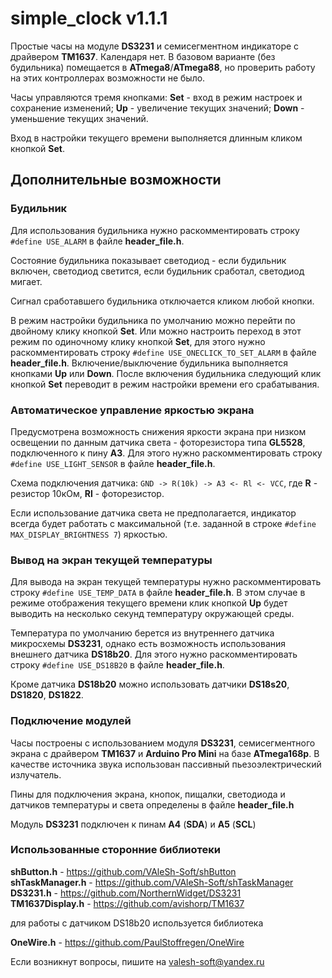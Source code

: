 # simple_clock v1.1.1
Простые часы на модуле **DS3231** и семисегментном индикаторе с драйвером **TM1637**. Календаря нет. В базовом варианте (без будильника) помещается в **ATmega8**/**ATmega88**, но проверить работу на этих контроллерах возможности не было.

Часы управляются тремя кнопками: **Set** - вход в режим настроек и сохранение изменений; **Up** - увеличение текущих значений; **Down** - уменьшение текущих значений.

Вход в настройки текущего времени выполняется длинным кликом кнопкой **Set**.

## Дополнительные возможности

### Будильник

Для использования будильника нужно раскомментировать строку `#define USE_ALARM` в файле **header_file.h**.

Состояние будильника показывает светодиод - если будильник включен, светодиод светится, если будильник сработал, светодиод мигает.

Сигнал сработавшего будильника отключается кликом любой кнопки.

В режим настройки будильника по умолчанию можно перейти по двойному клику кнопкой **Set**. Или можно настроить переход в этот режим по одиночному клику кнопкой **Set**, для этого нужно раскомментировать строку `#define USE_ONECLICK_TO_SET_ALARM` в файле **header_file.h**. Включение/выключение будильника выполняется кнопками **Up** или **Down**. После включения будильника следующий клик кнопкой **Set** переводит в режим настройки времени его срабатывания.

### Автоматическое управление яркостью экрана

Предусмотрена возможность снижения яркости экрана при низком освещении по данным датчика света - фоторезистора типа **GL5528**, подключенного к пину **A3**. Для этого нужно раскомментировать строку `#define USE_LIGHT_SENSOR` в файле **header_file.h**.

Схема подключения датчика: `GND -> R(10k) -> A3 <- Rl <- VCC`, где **R** - резистор 10кОм, **Rl** - фоторезистор. 

Если использование датчика света не предполагается, индикатор всегда будет работать с максимальной (т.е. заданной в строке `#define MAX_DISPLAY_BRIGHTNESS 7`) яркостью. 

### Вывод на экран текущей температуры

Для вывода на экран текущей температуры нужно раскомментировать строку `#define USE_TEMP_DATA` в файле **header_file.h**. В этом случае в режиме отображения текущего времени клик кнопкой **Up** будет выводить на несколько секунд температуру окружающей среды.

Температура по умолчанию берется из внутреннего датчика микросхемы **DS3231**, однако есть возможность использования внешнего датчика **DS18b20**. Для этого нужно раскомментировать строку `#define USE_DS18B20` в файле **header_file.h**.

Кроме датчика **DS18b20** можно использовать датчики **DS18s20**, **DS1820**, **DS1822**.

### Подключение модулей

Часы построены с использованием модуля **DS3231**, семисегментного экрана  с драйвером **TM1637** и **Arduino Pro Mini** на базе **ATmega168p**. В качестве источника звука использован пассивный пьезоэлектрический излучатель.

Пины для подключения экрана, кнопок, пищалки, светодиода и датчиков температуры и света определены в файле **header_file.h**

Модуль **DS3231** подключен к пинам **A4** (**SDA**) и **A5** (**SCL**)

### Использованные сторонние библиотеки

**shButton.h** - https://github.com/VAleSh-Soft/shButton <br>
**shTaskManager.h** - https://github.com/VAleSh-Soft/shTaskManager <br>
**DS3231.h** - https://github.com/NorthernWidget/DS3231 <br>
**TM1637Display.h** - https://github.com/avishorp/TM1637 <br>

для работы с датчиком DS18b20 используется библиотека


**OneWire.h** - https://github.com/PaulStoffregen/OneWire


Если возникнут вопросы, пишите на valesh-soft@yandex.ru 